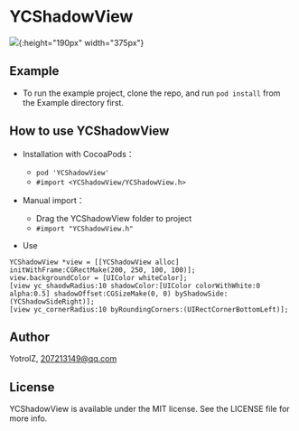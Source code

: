 # YCShadowView

![](https://github.com/YotrolZ/YCShadowView/blob/master/Example/YCShadowView/example%402x.png ){:height="190px" width="375px"}

## Example
- To run the example project, clone the repo, and run `pod install` from the Example directory first.

## How to use YCShadowView

- Installation with CocoaPods：
    - `pod 'YCShadowView'`
    -  `#import <YCShadowView/YCShadowView.h>` 
- Manual import：
    - Drag the YCShadowView folder to project
    - `#import "YCShadowView.h"`

- Use
```Objc
YCShadowView *view = [[YCShadowView alloc] initWithFrame:CGRectMake(200, 250, 100, 100)];
view.backgroundColor = [UIColor whiteColor];
[view yc_shaodwRadius:10 shadowColor:[UIColor colorWithWhite:0 alpha:0.5] shadowOffset:CGSizeMake(0, 0) byShadowSide:(YCShadowSideRight)];
[view yc_cornerRadius:10 byRoundingCorners:(UIRectCornerBottomLeft)];
```

## Author

YotrolZ, 207213149@qq.com

## License

YCShadowView is available under the MIT license. See the LICENSE file for more info.
